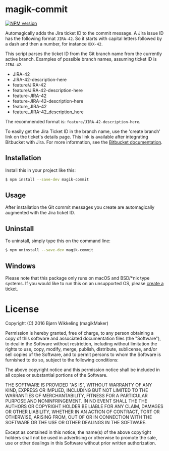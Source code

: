 magik-commit
============
[![NPM version](https://badge.fury.io/js/magik-hooks.svg)](http://badge.fury.io/js/magik-commit)

Automagically adds the Jira ticket ID to the commit message. A Jira issue ID 
has the following format `JIRA-42`. So it starts with capital letters followed 
by a dash and then a number, for instance `XXX-42`. 

This script parses the ticket ID from the Git branch name from the currently
active branch. Examples of possible branch names, assuming ticket ID is `JIRA-42`.
- JIRA-42
- JIRA-42-description-here
- feature/JIRA-42
- feature/JIRA-42-description-here
- feature-JIRA-42
- feature-JIRA-42-description-here
- feature_JIRA-42
- feature_JIRA-42_description_here

The recommended format is: `feature/JIRA-42-description-here`.

To easily get the Jira Ticket ID in the branch name, use the 'create branch' 
link on the ticket's details page. This link is available after integrating
Bitbucket with Jira. For more information, see the [Bitbucket documentation](https://confluence.atlassian.com/bitbucketserver/jira-integration-776639874.html).

Installation
------------
Install this in your project like this:
```bash
$ npm install --save-dev magik-commit
```

Usage
-----
After installation the Git commit messages you create are automagically 
augmented with the Jira ticket ID.

Uninstall
---------
To uninstall, simply type this on the command line:
```bash
$ npm uninstall --save-dev magik-commit
```

Windows
-------
Please note that this package only runs on macOS and BSD/*nix type systems. If
you would like to run this on an unsupported OS, please 
[create a ticket](https://github.com/magikMaker/magik-commit/issues).

License
=======

Copyright (C) 2016 Bjørn Wikkeling (magikMaker)


Permission is hereby granted, free of charge, to any person obtaining a copy of 
this software and associated documentation files (the "Software"), to deal in 
the Software without restriction, including without limitation the rights to 
use, copy, modify, merge, publish, distribute, sublicense, and/or sell copies 
of the Software, and to permit persons to whom the Software is furnished to do 
so, subject to the following conditions:

The above copyright notice and this permission notice shall be included in all 
copies or substantial portions of the Software.

THE SOFTWARE IS PROVIDED "AS IS", WITHOUT WARRANTY OF ANY KIND, EXPRESS OR 
IMPLIED, INCLUDING BUT NOT LIMITED TO THE WARRANTIES OF MERCHANTABILITY, 
FITNESS FOR A PARTICULAR PURPOSE AND NONINFRINGEMENT. IN NO EVENT SHALL THE 
THE AUTHORS OR COPYRIGHT HOLDER BE LIABLE FOR ANY CLAIM, DAMAGES OR OTHER 
LIABILITY, WHETHER IN AN ACTION OF CONTRACT, TORT OR OTHERWISE, ARISING FROM, 
OUT OF OR IN CONNECTION WITH THE SOFTWARE OR THE USE OR OTHER DEALINGS IN THE 
SOFTWARE.

Except as contained in this notice, the name(s) of the above copyright holders 
shall not be used in advertising or otherwise to promote the sale, use or other 
dealings in this Software without prior written authorization.
